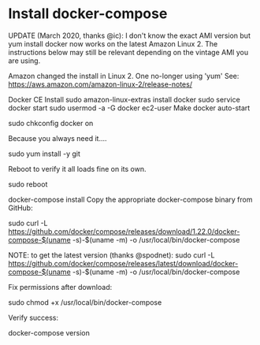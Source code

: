 # Install docker-compose
UPDATE (March 2020, thanks @ic): I don't know the exact AMI version but yum install docker now works on the latest Amazon Linux 2. The instructions below may still be relevant depending on the vintage AMI you are using.

Amazon changed the install in Linux 2. One no-longer using 'yum' See: https://aws.amazon.com/amazon-linux-2/release-notes/

Docker CE Install
sudo amazon-linux-extras install docker
sudo service docker start
sudo usermod -a -G docker ec2-user
Make docker auto-start

sudo chkconfig docker on

Because you always need it....

sudo yum install -y git

Reboot to verify it all loads fine on its own.

sudo reboot

docker-compose install
Copy the appropriate docker-compose binary from GitHub:

sudo curl -L https://github.com/docker/compose/releases/download/1.22.0/docker-compose-$(uname -s)-$(uname -m) -o /usr/local/bin/docker-compose

NOTE: to get the latest version (thanks @spodnet): sudo curl -L https://github.com/docker/compose/releases/latest/download/docker-compose-$(uname -s)-$(uname -m) -o /usr/local/bin/docker-compose

Fix permissions after download:

sudo chmod +x /usr/local/bin/docker-compose

Verify success:

docker-compose version
